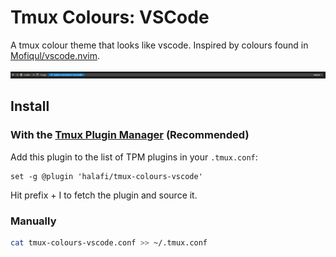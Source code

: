 # Tmux Colours: VSCode
A tmux colour theme that looks like vscode. Inspired by colours found in [Mofiqul/vscode.nvim](https://github.com/Mofiqul/vscode.nvim).

![Preview](/screenshot.png "Screenshot")

## Install
### With the [Tmux Plugin Manager](https://github.com/tmux-plugins/tpm) (Recommended)
Add this plugin to the list of TPM plugins in your `.tmux.conf`:

```
set -g @plugin 'halafi/tmux-colours-vscode'
```

Hit prefix + I to fetch the plugin and source it.

### Manually

```bash
cat tmux-colours-vscode.conf >> ~/.tmux.conf
```
